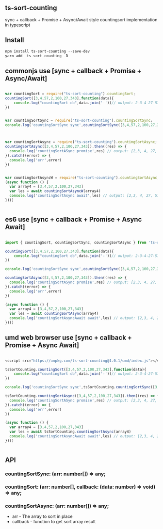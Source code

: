 ## ts-sort-counting

sync + callback + Promise + Async/Await style countingsort implementation in typescript

## Install

```js
npm install ts-sort-counting --save-dev
yarn add  ts-sort-counting -D
```


## commonjs use  [sync + callback + Promise + Async/Await]

```js

var countingSort = require("ts-sort-counting").countingSort;
countingSort([3,4,57,2,100,27,343],function(data){
    console.log("countingSort cb",data.join('-'))// output: 2-3-4-27-57-100-343
})


var countingSortSync = require("ts-sort-counting").countingSortSync;
console.log('countingSortSync sync',countingSortSync([3,4,57,2,100,27,343]))// output: [2,3, 4, 27, 57,100,343]



var countingSortAsync = require("ts-sort-counting").countingSortAsync;
countingSortAsync([3,4,57,2,100,27,343]).then((res) => {
  console.log('countingSortASync promise',res) // output: [2,3, 4, 27, 57,100,343]
}).catch((error) => {
  console.log('err',error)
})


var countingSortAsyncW = require("ts-sort-counting").countingSortAsync;
(async function () {
  var array4 = [3,4,57,2,100,27,343]
  var les = await countingSortAsyncW(array4)
  console.log('countingSortAsync await',les) // output: [2,3, 4, 27, 57,100,343]
})()



```

## es6 use  [sync + callback + Promise + Async Await]

```js 

import { countingSort, countingSortSync, countingSortAsync } from 'ts-sort-counting'

countingSort([3,4,57,2,100,27,343],function(data){
    console.log("countingSort cb",data.join('-'))// output: 2-3-4-27-57-100-343
})

console.log('countingSortSync sync',countingSortSync([3,4,57,2,100,27,343]))

countingSortAsync([3,4,57,2,100,27,343]).then((res) => {
  console.log('countingSortASync promise',res) // output: [2,3, 4, 27, 57,100,343]
}).catch((error) => {
  console.log('err',error)
})

(async function () {
  var array4 = [3,4,57,2,100,27,343]
  var les = await countingSortAsync(array4)
  console.log('countingSortAsyncAwait await',les) // output: [2,3, 4, 27, 57,100,343]
})()


```


## umd web browser use  [sync + callback + Promise + Async Await]

```js

<script src="https://unpkg.com/ts-sort-counting@1.0.1/umd/index.js"></script>

tsSortCounting.countingSort([3,4,57,2,100,27,343],function(data){
    console.log("countingSort cb",data.join('-'))// output: 2-3-4-27-57-100-343
})

console.log('countingSortSync sync',tsSortCounting.countingSortSync([3,4,57,2,100,27,343]))

tsSortCounting.countingSortAsync([3,4,57,2,100,27,343]).then((res) => {
  console.log('countingSortASync promise',res) // output: [2,3, 4, 27, 57,100,343]
}).catch((error) => {
  console.log('err',error)
})

(async function () {
  var array4 = [3,4,57,2,100,27,343]
  var les = await tsSortCounting.countingSortAsync(array4)
  console.log('countingSortAsyncAwait await',les) // output: [2,3, 4, 27, 57,100,343]
})()



```


## API
### countingSortSync: (arr: number[]) => any;
### countingSort: (arr: number[], callback: (data: number) => void) => any;
### countingSortAsync: (arr: number[]) => any;

- arr - The array to sort in place
- callback - function to get sort array result 